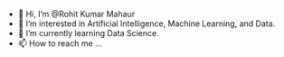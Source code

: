 - 👋 Hi, I’m @Rohit Kumar Mahaur
- 👀 I’m interested in Artificial Intelligence, Machine Learning, and Data.
- 🌱 I’m currently learning Data Science.
- 📫 How to reach me ...

<!---
RKMahaur/RKMahaur is a ✨ special ✨ repository because its `README.md` (this file) appears on your GitHub profile.
You can click the Preview link to take a look at your changes.
--->
